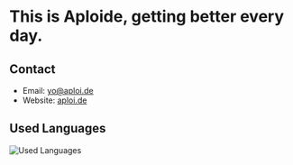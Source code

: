 # This is Aploide, getting better every day.

## Contact
- Email: [yo@aploi.de](mailto:yo@aploi.de)
- Website: [aploi.de](https://aploi.de)


## Used Languages
![Used Languages](https://skillicons.dev/icons?i=java,kotlin,ruby,swift,rust,go,nodejs,js,python)

